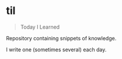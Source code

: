 # til
> Today I Learned

Repository containing snippets of knowledge. 

I write one (sometimes several) each day.
